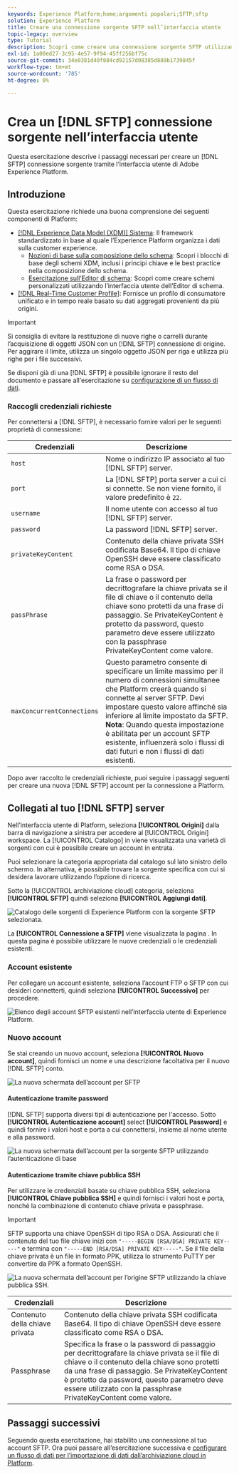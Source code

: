```yaml
---
keywords: Experience Platform;home;argomenti popolari;SFTP;sftp
solution: Experience Platform
title: Creare una connessione sorgente SFTP nell’interfaccia utente
topic-legacy: overview
type: Tutorial
description: Scopri come creare una connessione sorgente SFTP utilizzando l’interfaccia utente Adobe Experience Platform.
exl-id: 1a00ed27-3c95-4e57-9f94-45ff256bf75c
source-git-commit: 34e0381d40f884cd92157d08385d889b1739845f
workflow-type: tm+mt
source-wordcount: '785'
ht-degree: 0%

---
```


# Crea un [!DNL SFTP] connessione sorgente nell’interfaccia utente

Questa esercitazione descrive i passaggi necessari per creare un [!DNL SFTP] connessione sorgente tramite l’interfaccia utente di Adobe Experience Platform.

## Introduzione

Questa esercitazione richiede una buona comprensione dei seguenti componenti di Platform:

* [[!DNL Experience Data Model (XDM)] Sistema](../../../../../xdm/home.md): Il framework standardizzato in base al quale l’Experience Platform organizza i dati sulla customer experience.
   * [Nozioni di base sulla composizione dello schema](../../../../../xdm/schema/composition.md): Scopri i blocchi di base degli schemi XDM, inclusi i principi chiave e le best practice nella composizione dello schema.
   * [Esercitazione sull’Editor di schema](../../../../../xdm/tutorials/create-schema-ui.md): Scopri come creare schemi personalizzati utilizzando l’interfaccia utente dell’Editor di schema.
* [[!DNL Real-Time Customer Profile]](../../../../../profile/home.md): Fornisce un profilo di consumatore unificato e in tempo reale basato su dati aggregati provenienti da più origini.

>[!IMPORTANT]
>
>Si consiglia di evitare la restituzione di nuove righe o carrelli durante l’acquisizione di oggetti JSON con un [!DNL SFTP] connessione di origine. Per aggirare il limite, utilizza un singolo oggetto JSON per riga e utilizza più righe per i file successivi.

Se disponi già di una [!DNL SFTP] è possibile ignorare il resto del documento e passare all&#39;esercitazione su [configurazione di un flusso di dati](../../dataflow/batch/cloud-storage.md).

### Raccogli credenziali richieste

Per connettersi a [!DNL SFTP], è necessario fornire valori per le seguenti proprietà di connessione:

| Credenziali | Descrizione |
| ---------- | ----------- |
| `host` | Nome o indirizzo IP associato al tuo [!DNL SFTP] server. |
| `port` | La [!DNL SFTP] porta server a cui ci si connette. Se non viene fornito, il valore predefinito è `22`. |
| `username` | Il nome utente con accesso al tuo [!DNL SFTP] server. |
| `password` | La password [!DNL SFTP] server. |
| `privateKeyContent` | Contenuto della chiave privata SSH codificata Base64. Il tipo di chiave OpenSSH deve essere classificato come RSA o DSA. |
| `passPhrase` | La frase o password per decrittografare la chiave privata se il file di chiave o il contenuto della chiave sono protetti da una frase di passaggio. Se PrivateKeyContent è protetto da password, questo parametro deve essere utilizzato con la passphrase PrivateKeyContent come valore. |
| `maxConcurrentConnections` | Questo parametro consente di specificare un limite massimo per il numero di connessioni simultanee che Platform creerà quando si connette al server SFTP. Devi impostare questo valore affinché sia inferiore al limite impostato da SFTP. **Nota**: Quando questa impostazione è abilitata per un account SFTP esistente, influenzerà solo i flussi di dati futuri e non i flussi di dati esistenti. |

Dopo aver raccolto le credenziali richieste, puoi seguire i passaggi seguenti per creare una nuova [!DNL SFTP] account per la connessione a Platform.

## Collegati al tuo [!DNL SFTP] server

Nell’interfaccia utente di Platform, seleziona **[!UICONTROL Origini]** dalla barra di navigazione a sinistra per accedere al [!UICONTROL Origini] workspace. La [!UICONTROL Catalogo] in viene visualizzata una varietà di sorgenti con cui è possibile creare un account in entrata.

Puoi selezionare la categoria appropriata dal catalogo sul lato sinistro dello schermo. In alternativa, è possibile trovare la sorgente specifica con cui si desidera lavorare utilizzando l’opzione di ricerca.

Sotto la [!UICONTROL archiviazione cloud] categoria, seleziona **[!UICONTROL SFTP]** quindi seleziona **[!UICONTROL Aggiungi dati]**.

![Catalogo delle sorgenti di Experience Platform con la sorgente SFTP selezionata.](../../../../images/tutorials/create/sftp/catalog.png)

La **[!UICONTROL Connessione a SFTP]** viene visualizzata la pagina . In questa pagina è possibile utilizzare le nuove credenziali o le credenziali esistenti.

### Account esistente

Per collegare un account esistente, seleziona l’account FTP o SFTP con cui desideri connetterti, quindi seleziona **[!UICONTROL Successivo]** per procedere.

![Elenco degli account SFTP esistenti nell’interfaccia utente di Experience Platform.](../../../../images/tutorials/create/sftp/existing.png)

### Nuovo account

Se stai creando un nuovo account, seleziona **[!UICONTROL Nuovo account]**, quindi fornisci un nome e una descrizione facoltativa per il nuovo [!DNL SFTP] conto.

![La nuova schermata dell’account per SFTP](../../../../images/tutorials/create/sftp/new.png)

#### Autenticazione tramite password

[!DNL SFTP] supporta diversi tipi di autenticazione per l&#39;accesso. Sotto **[!UICONTROL Autenticazione account]** select **[!UICONTROL Password]** e quindi fornire i valori host e porta a cui connettersi, insieme al nome utente e alla password.

![La nuova schermata dell’account per la sorgente SFTP utilizzando l’autenticazione di base](../../../../images/tutorials/create/sftp/password.png)

#### Autenticazione tramite chiave pubblica SSH

Per utilizzare le credenziali basate su chiave pubblica SSH, seleziona **[!UICONTROL Chiave pubblica SSH]**  e quindi fornisci i valori host e porta, nonché la combinazione di contenuto chiave privata e passphrase.

>[!IMPORTANT]
>
>SFTP supporta una chiave OpenSSH di tipo RSA o DSA. Assicurati che il contenuto del tuo file chiave inizi con `"-----BEGIN [RSA/DSA] PRIVATE KEY-----"` e termina con `"-----END [RSA/DSA] PRIVATE KEY-----"`. Se il file della chiave privata è un file in formato PPK, utilizza lo strumento PuTTY per convertire da PPK a formato OpenSSH.

![La nuova schermata dell’account per l’origine SFTP utilizzando la chiave pubblica SSH.](../../../../images/tutorials/create/sftp/ssh.png)

| Credenziali | Descrizione |
| ---------- | ----------- |
| Contenuto della chiave privata | Contenuto della chiave privata SSH codificata Base64. Il tipo di chiave OpenSSH deve essere classificato come RSA o DSA. |
| Passphrase | Specifica la frase o la password di passaggio per decrittografare la chiave privata se il file di chiave o il contenuto della chiave sono protetti da una frase di passaggio. Se PrivateKeyContent è protetto da password, questo parametro deve essere utilizzato con la passphrase PrivateKeyContent come valore. |


## Passaggi successivi

Seguendo questa esercitazione, hai stabilito una connessione al tuo account SFTP. Ora puoi passare all’esercitazione successiva e [configurare un flusso di dati per l’importazione di dati dall’archiviazione cloud in Platform](../../dataflow/batch/cloud-storage.md).
